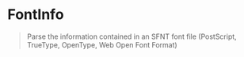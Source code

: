 # FontInfo
> Parse the information contained in an SFNT font file (PostScript, TrueType, OpenType, Web Open Font Format)
